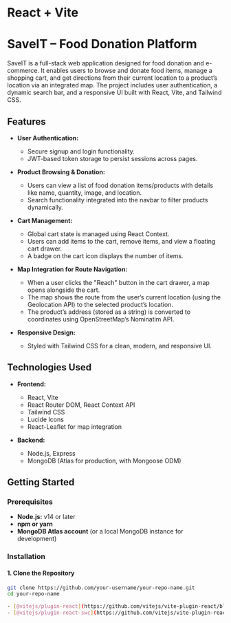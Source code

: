 # React + Vite

# SaveIT – Food Donation Platform

SaveIT is a full-stack web application designed for food donation and e-commerce. It enables users to browse and donate food items, manage a shopping cart, and get directions from their current location to a product’s location via an integrated map. The project includes user authentication, a dynamic search bar, and a responsive UI built with React, Vite, and Tailwind CSS.

## Features

- **User Authentication:**  
  - Secure signup and login functionality.  
  - JWT-based token storage to persist sessions across pages.
  
- **Product Browsing & Donation:**  
  - Users can view a list of food donation items/products with details like name, quantity, image, and location.
  - Search functionality integrated into the navbar to filter products dynamically.
  
- **Cart Management:**  
  - Global cart state is managed using React Context.  
  - Users can add items to the cart, remove items, and view a floating cart drawer.
  - A badge on the cart icon displays the number of items.
  
- **Map Integration for Route Navigation:**  
  - When a user clicks the "Reach" button in the cart drawer, a map opens alongside the cart.
  - The map shows the route from the user’s current location (using the Geolocation API) to the selected product’s location.
  - The product’s address (stored as a string) is converted to coordinates using OpenStreetMap’s Nominatim API.
  
- **Responsive Design:**  
  - Styled with Tailwind CSS for a clean, modern, and responsive UI.

## Technologies Used

- **Frontend:**  
  - React, Vite  
  - React Router DOM, React Context API  
  - Tailwind CSS  
  - Lucide Icons  
  - React-Leaflet for map integration
  
- **Backend:**  
  - Node.js, Express  
  - MongoDB (Atlas for production, with Mongoose ODM)

## Getting Started

### Prerequisites

- **Node.js:** v14 or later  
- **npm or yarn**  
- **MongoDB Atlas account** (or a local MongoDB instance for development)

### Installation

#### 1. Clone the Repository
```bash
git clone https://github.com/your-username/your-repo-name.git
cd your-repo-name

- [@vitejs/plugin-react](https://github.com/vitejs/vite-plugin-react/blob/main/packages/plugin-react/README.md) uses [Babel](https://babeljs.io/) for Fast Refresh
- [@vitejs/plugin-react-swc](https://github.com/vitejs/vite-plugin-react-swc) uses [SWC](https://swc.rs/) for Fast Refresh
